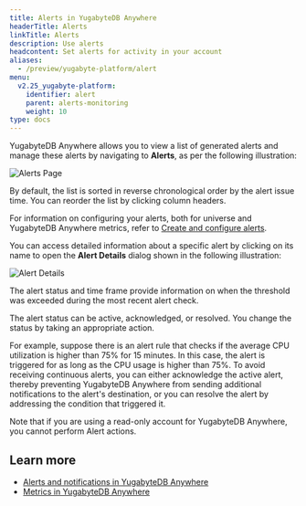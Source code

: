 ```yaml
---
title: Alerts in YugabyteDB Anywhere
headerTitle: Alerts
linkTitle: Alerts
description: Use alerts
headcontent: Set alerts for activity in your account
aliases:
  - /preview/yugabyte-platform/alert
menu:
  v2.25_yugabyte-platform:
    identifier: alert
    parent: alerts-monitoring
    weight: 10
type: docs
---
```


YugabyteDB Anywhere allows you to view a list of generated alerts and manage these alerts by navigating to **Alerts**, as per the following illustration:

![Alerts Page](/images/yp/alerts-monitoring/alerts-view1.png)

By default, the list is sorted in reverse chronological order by the alert issue time. You can reorder the list by clicking column headers.

For information on configuring your alerts, both for universe and YugabyteDB Anywhere metrics, refer to [Create and configure alerts](../set-up-alerts-health-check/).

You can access detailed information about a specific alert by clicking on its name to open the **Alert Details** dialog shown in the following illustration:

![Alert Details](/images/yp/alerts-monitoring/alerts-view2.png)

The alert status and time frame provide information on when the threshold was exceeded during the most recent alert check.

The alert status can be active, acknowledged, or resolved. You change the status by taking an appropriate action.

For example, suppose there is an alert rule that checks if the average CPU utilization is higher than 75% for 15 minutes. In this case, the alert is triggered for as long as the CPU usage is higher than 75%. To avoid receiving continuous alerts, you can either acknowledge the active alert, thereby preventing YugabyteDB Anywhere from sending additional notifications to the alert's destination, or you can resolve the alert by addressing the condition that triggered it.

Note that if you are using a read-only account for YugabyteDB Anywhere, you cannot perform Alert actions.

## Learn more

- [Alerts and notifications in YugabyteDB Anywhere](https://www.yugabyte.com/blog/yugabytedb-2-8-alerts-and-notifications/)
- [Metrics in YugabyteDB Anywhere](../anywhere-metrics/)
